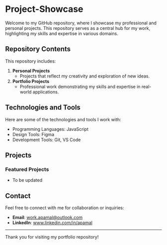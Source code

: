 # Project-Showcase

Welcome to my GitHub repository, where I showcase my professional and personal projects. This repository serves as a central hub for my work, highlighting my skills and expertise in various domains.

## Repository Contents

This repository includes:

1. **Personal Projects**
   - Projects that reflect my creativity and exploration of new ideas.
2. **Portfolio Projects**
   - Professional work demonstrating my skills and expertise in real-world applications.

## Technologies and Tools

Here are some of the technologies and tools I work with:

- Programming Languages: JavaScript
- Design Tools: Figma
- Development Tools: Git, VS Code

## Projects
### Featured Projects
- To be updated

## Contact

Feel free to connect with me for collaboration or inquiries:

- **Email**: work.apamal@outlook.com
- **LinkedIn**: www.linkedin.com/in/apamal

---

Thank you for visiting my portfolio repository!

 
